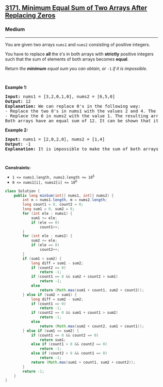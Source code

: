 <h2><a href="https://leetcode.com/problems/minimum-equal-sum-of-two-arrays-after-replacing-zeros">3171. Minimum Equal Sum of Two Arrays After Replacing Zeros</a></h2><h3>Medium</h3><hr><p>You are given two arrays <code>nums1</code> and <code>nums2</code> consisting of positive integers.</p>

<p>You have to replace <strong>all</strong> the <code>0</code>&#39;s in both arrays with <strong>strictly</strong> positive integers such that the sum of elements of both arrays becomes <strong>equal</strong>.</p>

<p>Return <em>the <strong>minimum</strong> equal sum you can obtain, or </em><code>-1</code><em> if it is impossible</em>.</p>

<p>&nbsp;</p>
<p><strong class="example">Example 1:</strong></p>

<pre>
<strong>Input:</strong> nums1 = [3,2,0,1,0], nums2 = [6,5,0]
<strong>Output:</strong> 12
<strong>Explanation:</strong> We can replace 0&#39;s in the following way:
- Replace the two 0&#39;s in nums1 with the values 2 and 4. The resulting array is nums1 = [3,2,2,1,4].
- Replace the 0 in nums2 with the value 1. The resulting array is nums2 = [6,5,1].
Both arrays have an equal sum of 12. It can be shown that it is the minimum sum we can obtain.
</pre>

<p><strong class="example">Example 2:</strong></p>

<pre>
<strong>Input:</strong> nums1 = [2,0,2,0], nums2 = [1,4]
<strong>Output:</strong> -1
<strong>Explanation:</strong> It is impossible to make the sum of both arrays equal.
</pre>

<p>&nbsp;</p>
<p><strong>Constraints:</strong></p>

<ul>
	<li><code>1 &lt;= nums1.length, nums2.length &lt;= 10<sup>5</sup></code></li>
	<li><code>0 &lt;= nums1[i], nums2[i] &lt;= 10<sup>6</sup></code></li>
</ul>

```java
class Solution {
    public long minSum(int[] nums1, int[] nums2) {
        int n = nums1.length, m = nums2.length;
        long count1 = 0, count2 = 0;
        long sum1 = 0, sum2 = 0;
        for (int ele : nums1) {
            sum1 += ele;
            if (ele == 0)
                count1++;
        }
        for (int ele : nums2) {
            sum2 += ele;
            if (ele == 0)
                count2++;
        }
        if (sum1 > sum2) {
            long diff = sum1 - sum2;
            if (count2 == 0)
                return -1;
            if (count1 == 0 && sum2 + count2 > sum1)
                return -1;
            else
                return (Math.max(sum1 + count1, sum2 + count2));
        } else if (sum2 > sum1) {
            long diff = sum2 - sum2;
            if (count1 == 0)
                return -1;
            if (count2 == 0 && sum1 + count1 > sum2)
                return -1;
            else
                return (Math.max(sum2 + count2, sum1 + count1));
        } else if (sum1 == sum2) {
            if (count1 == 0 && count2 == 0)
                return sum1;
            else if (count1 > 0 && count2 == 0)
                return -1;
            else if (count2 > 0 && count1 == 0)
                return -1;
            return (Math.max(sum1 + count1, sum2 + count2));
        }
        return -1;
    }
}
```
